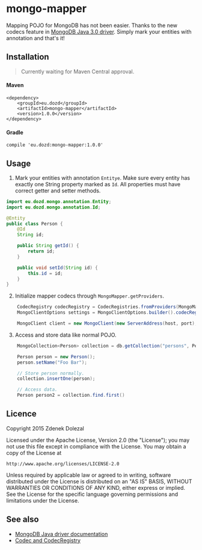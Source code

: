 # mongo-mapper

Mapping POJO for MongoDB has not been easier. Thanks to the new codecs feature in [MongoDB Java 3.0 driver](https://www.mongodb.com/blog/post/introducing-30-java-driver).
Simply mark your entities with annotation and that's it!

## Installation

> Currently waiting for Maven Central approval.

#### Maven

```
<dependency>
    <groupId>eu.dozd</groupId>
    <artifactId>mongo-mapper</artifactId>
    <version>1.0.0</version>
</dependency>
```

#### Gradle

```
compile 'eu.dozd:mongo-mapper:1.0.0'
```

## Usage
1. Mark your entities with annotation `Entitye`. Make sure every entity has exactly one String property marked as `Id`. All properties must have
correct getter and setter methods.
```java
import eu.dozd.mongo.annotation.Entity;
import eu.dozd.mongo.annotation.Id;

@Entity
public class Person {
    @Id
    String id;

    public String getId() {
        return id;
    }

    public void setId(String id) {
        this.id = id;
    }
}
```
2. Initialize mapper codecs through `MongoMapper.getProviders`.

```java
    CodecRegistry codecRegistry = CodecRegistries.fromProviders(MongoMapper.getProviders());
    MongoClientOptions settings = MongoClientOptions.builder().codecRegistry(codecRegistry).build();

    MongoClient client = new MongoClient(new ServerAddress(host, port), settings);
```

3. Access and store data like normal POJO.

```java
    MongoCollection<Person> collection = db.getCollection("persons", Person.class);

    Person person = new Person();
    person.setName("Foo Bar");

    // Store person normally.
    collection.insertOne(person);

    // Access data.
    Person person2 = collection.find.first()
```

## Licence
Copyright 2015 Zdenek Dolezal

Licensed under the Apache License, Version 2.0 (the "License");
you may not use this file except in compliance with the License.
You may obtain a copy of the License at

    http://www.apache.org/licenses/LICENSE-2.0

Unless required by applicable law or agreed to in writing, software
distributed under the License is distributed on an "AS IS" BASIS,
WITHOUT WARRANTIES OR CONDITIONS OF ANY KIND, either express or implied.
See the License for the specific language governing permissions and
limitations under the License.

## See also
- [MongoDB Java driver documentation](http://mongodb.github.io/mongo-java-driver/3.1/)
- [Codec and CodecRegistry](http://mongodb.github.io/mongo-java-driver/3.1/bson/codecs/)
